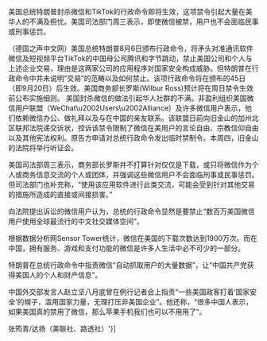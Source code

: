 美国总统特朗普封杀微信和TikTok的行政命令即将生效，这项禁令引起大量在美华人的不满及担忧。美国司法部门周三表示，即使微信被禁，用户也不会面临民事或刑事惩罚。

（德国之声中文网）美国总统特朗普8月6日颁布行政命令，将矛头对准通讯软件微信及短视频平台TikTok的中国母公司腾讯和字节跳动，禁止美国公司和个人与上述企业交易，理由是这两家公司的应用程序对国家安全构成威胁。但特朗普在行政命令中并未说明“交易”的范畴以及如何禁止。该项行政命令将在颁布的45日（即9月20日）后生效。美国商务部长罗斯(Wilbur Ross)预计将在周日禁令生效前公布实施细则。 美国封杀微信的做法引起华人社群的不满。非盈利组织美国微信用户联盟（WeChat\u2002Users\u2002Alliance）及许多微信用户表示，他们依赖微信办公、做礼拜以及与在中国的亲友联系。该联盟日前向旧金山的加州北区联邦法院递交诉状，控诉该禁令限制了微信在美用户的言论自由、宗教信仰自由以及其他宪法权利。原告方申请对总统行政命令发出临时禁制令。本周四，旧金山的法院将举行听证会。

美国司法部周三表示，商务部长罗斯并不打算针对仅仅是下载，或只将微信作为个人或商务信息交流的个人或团体，并强调这些微信用户不会面临刑事或民事惩罚。但司法部门也补充称，“使用该应用软件进行此类交流，可能会受到针对其他交易的措施所造成的直接或间接损害。”

向法院提出诉讼的微信用户认为，总统的行政命令显然是要禁止“数百万美国微信用户使用全球最流行的中文社交媒体空间”。

根据数据分析网Sensor Tower统计，微信在美国的下载次数达到1900万次。而在中国，拥有服务、游戏和支付功能的微信是许多人生活中必不可少的一部分。

特朗普在总统行政命令中指责微信“自动抓取用户的大量数据”，让“中国共产党获得美国人的个人和财产信息”。

中国外交部发言人赵立坚八月底曾在例行记者会上指责“一些美国政客打着‘国家安全’的幌子，滥用国家力量，无理打压非美国企业”。他还称，“很多中国人表示，如果美国真的禁用了微信，那么苹果手机我们也可以不用用了”。

张筠青/达扬（美联社、路透社）'}]